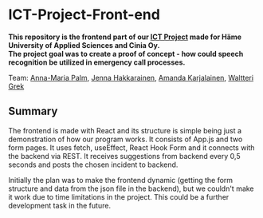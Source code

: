 # ICT-Project-Front-end
**This repository is the frontend part of our [ICT Project](https://github.com/A-d-f/ICT-Project) made for Häme University of Applied Sciences and Cinia Oy.**  
**The project goal was to create a proof of concept - how could speech recognition be utilized in emergency call processes.**

Team:  [Anna-Maria Palm](https://github.com/A-d-f), [Jenna Hakkarainen](https://github.com/jenhakk), [Amanda Karjalainen](https://github.com/amakarj), [Waltteri Grek](https://github.com/GreWalw)

## Summary

The frontend is made with React and its structure is simple being just a demonstration of how our program works.
It consists of App.js and two form pages. It uses fetch, useEffect, React Hook Form and it connects with the backend via REST. It receives suggestions from backend every 0,5 seconds and posts the chosen incident to backend.

Initially the plan was to make the frontend dynamic (getting the form structure and data from the json file in the backend), but we couldn't make it work due to time limitations in the project. This could be a further development task in the future.
